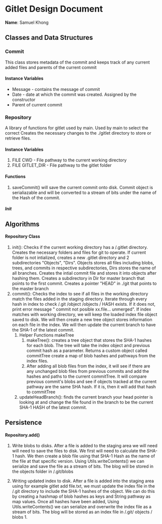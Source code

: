 # Gitlet Design Document

**Name**: Samuel Khong

## Classes and Data Structures


### Commit
This class stores metadata of the  commit and
keeps track of any current added files and parents
of the current commit

#### Instance Variables
* Message - contains the message of commit
* Date - date at which the commit was created. Assigned by the constructor
* Parent of current commit



### Repository
A library of functions for gitlet used by main. 
Used by main to select the correct Creates the necessary changes to the
./gitlet directory to store or retrieve files.

#### Instance Variables

1. FILE CWD - File pathway to the current working directory
2. FILE GITLET_DIR - File pathway to the gitlet folder

#### Functions
1. saveCommit() will save the current commit onto disk. Commit object is serialiazable and will be converted to
a stream of bits under the name of the Hash of the commit.
##### Init 





## Algorithms
#### Repository Class
1. init():  Checks if the current working directory has a /.gitlet directory.
   Creates the necessary folders and files for git to operate. 
  If current folder is not intialized, creates a new .gitlet directory and 2
  subdirectories "Objects", "Dirs". Objects stores all files including blobs, trees,
  and commits in respective subdirectories, Dirs stores the name of all branches.
  Creates the intial commit file and stores it into objects after hashing them. 
  Creates a subdirectory in Dir for master branch that points to the first commit.
  Creates a pointer "HEAD" in ./git that points to the master branch
2. commit(): Checks the index to see if all files in the working directory match the files added in 
the staging directory. Iterate through every hash in index to check /.git /object /objects / HASH exists.
If it does not, print 
error message " commit not posible xx.file... unmerged". If index matches with working directory, 
we will keep the loaded index file object saved to disk. We will then create a new tree object stores information
on each file in the index. We will then update the current branch to have the SHA-1 of the latest commit.
   1. Helper Functions makeTree 
      1. makeTree(): creates a tree object that stores the SHA-1 hashes for each blob.
      The tree will take the index object and previous commit hash as a parameter. 
      Returns a custom object called commitTree create a map of blob hashes and pathways from the index files.
      2. After adding all blob files from the index, it will see if there are any unchanged blob files from previous commits
      and  add the hashes and paths to the current commitTree. It will compare previous commit's blobs and see if objects 
      tracked at the current pathway are the same SHA hash. If it is, then it will add that hash to commitTree
   2. updateHeadBranch(): finds the current branch your head pointer is looking at and change the file found in the branch
   to be the current SHA-1 HASH of the latest commit.
## Persistence
#### Repository.add()
1. Write blobs to disks. After a file is added to the staging area we will need will
need to save the files to disk. We first will need to calculate the SHA-1 hash. We then create a blob
file using that SHA-1 Hash as the name of the file at that specific version. Using Utils.writeContents()
we can serialize and save the file as a stream of bits. The blog will be stored in the
objects folder in /.git/blobs

3. Writing updated index to disk. After a file is added into the staging area using for  example gitlet add file.txt,
we must update the index file in the /.git directory to include the SHA-1 hashes of the 
object. We can do this by creating a hashmap of blob hashes as keys and String pathway as map values. 
Once all hashes have been added, Using Utils.writeContents() we can serialize and overwrite the index file as a stream of bits. 
The blog will be stored as an index file in /.git/ objects / blobs
   1. 

    
